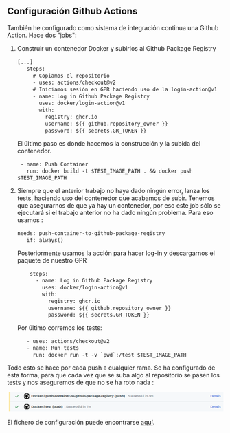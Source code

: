 ## Configuración Github Actions

También he configurado como sistema de integración continua una Github Action. Hace dos "jobs":

1. Construir un contenedor Docker y subirlos al Github Package Registry
    
    ``` 
    [...]
       steps:
         # Copiamos el repositorio
         - uses: actions/checkout@v2
         # Iniciamos sesión en GPR haciendo uso de la login-action@v1
         - name: Log in Github Package Registry
           uses: docker/login-action@v1
           with:
             registry: ghcr.io
             username: ${{ github.repository_owner }}
             password: ${{ secrets.GR_TOKEN }}
   ```
    El último paso es donde hacemos la construcción y la subida del contenedor. 
    ```
     - name: Push Container
       run: docker build -t $TEST_IMAGE_PATH . && docker push $TEST_IMAGE_PATH
    ```

2. Siempre que el anterior trabajo no haya dado ningún error, lanza los tests, haciendo uso del contenedor que acabamos
de subir. Tenemos que asegurarnos de que ya hay un contenedor, por eso este job sólo se ejecutará si el trabajo
anterior no ha dado ningún problema. Para eso usamos :
    
    ```
   needs: push-container-to-github-package-registry
       if: always()
   ```
   
   Posteriormente usamos la acción para hacer log-in y descargarnos el paquete de nuestro GPR
   
    ```
        steps:
          - name: Log in Github Package Registry
            uses: docker/login-action@v1
            with:
              registry: ghcr.io
              username: ${{ github.repository_owner }}
              password: ${{ secrets.GR_TOKEN }}
   ```
   Por último corremos los tests:
    
   ```
      - uses: actions/checkout@v2
      - name: Run tests
        run: docker run -t -v `pwd`:/test $TEST_IMAGE_PATH
    ```

Todo esto se hace por cada push a cualquier rama. Se ha configurado de esta forma, para que cada vez que se suba algo
al repositorio se pasen los tests y nos aseguremos de que no se ha roto nada :

![push_docker](img/push_tests.png)

El fichero de configuración puede encontrarse [aquí](https://github.com/cecimerelo/VizYourData/blob/main/.github/workflows/run_test.yml#L15).

